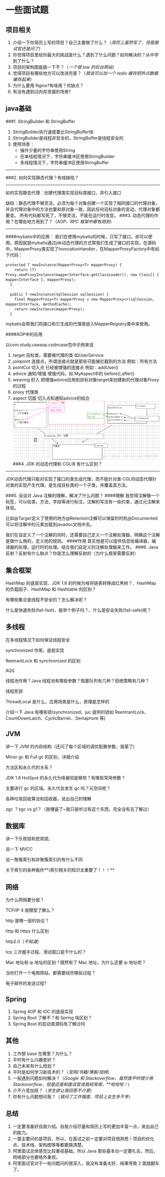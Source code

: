 # 一些面试题

## 项目相关

1. 介绍一下你简历上写的项目？自己主要做了什么？（*简历上虽然写了，但是面试官还是问了*）
2. 你觉得项目里给你最大的挑战是什么？遇到了什么问题？如何解决的？从中学到了什么？
3. 项目的架构图能画一下不？（*一个很 low 的后台网站*）
4. 觉得项目有哪些地方可以改进完善？（*我说可以加一个 redis 缓存把热点数据缓存起来*）
5. 为什么要用 Nginx?有啥用？优缺点？
6. 有没有遇到过内存泄漏的场景?

## java基础

###1. StringBuilder 和 StringBuffer
1. StringBuilder执行速度要比StringBuffer快
2. StringBuilder是线程非安全的，StringBuffer是线程安全的
3. 使用场景：
    - 操作少量的字符串使用String
    - 在单线程情况下，字符串缓冲区使用StringBuilder
    - 多线程情况下，字符串缓冲区使用StringBuffer

---
###2. 如何实现静态代理？有啥缺陷？

---
如何实现静态代理：创建代理类实现目标类接口，并引入接口

缺陷：静态代理不够灵活，必须为每个对象创建一个实现了相同接口的代理对象，并且代理对象中的方法也要和原对象一致，因此任何目标对象的变动，代理对象都要变。
  所有代码都写死了，不够灵活，不能在运行时改变。
###3. 动态代理的作用？在哪些地方用到了？（*AOP、RPC 框架中都有用到*）

---
####mybatis中的应用：
我们在使用mybatis的时候，只写了接口，却可以使用，原因就是mybaits通过jdk动态代理的方式帮我们生成了接口的实现，在源码中，MapperProxy类实现了InvocationHandler，在MapperProxyFactory中有如下代码：
```java>
protected T newInstance(MapperProxy<T> mapperProxy) {
    return (T) Proxy.newProxyInstance(mapperInterface.getClassLoader(), new Class[] { mapperInterface }, mapperProxy);
  }

  public T newInstance(SqlSession sqlSession) {
    final MapperProxy<T> mapperProxy = new MapperProxy<>(sqlSession, mapperInterface, methodCache);
    return newInstance(mapperProxy);
  }
```
mybatis会帮我们将接口和它生成的代理类放入MapperRegistry类中来使用。

####AOP中的应用

以com.study.useaop.csdncase包中示例来说
1. target 目标类，需要被代理的类 如UserService
2. joinpoint 连接点，所谓连接点就是那些可能被拦截到的方法 例如：所有方法
3. pointCut 切入点 已经被增强的连接点 例如：addUser()
4. advice 通知/增强 增强代码，如 MyAspect中的 before(),after()
5. weaving 织入 把增强advice应用到目标对象target来创建新的代理对象Proxy的过程
6. proxy 代理类
7. aspect 切面 切入点和通知advice的结合
![aop示例图片](../picture/aop.png)
###4. JDK 的动态代理和 CGLIB 有什么区别？

---
JDK动态代理只能对实现了接口的类生成代理，而不能针对类
CGLIB动态代理针对类的实现产生代理，是生成目标类的一个子类，并覆盖其方法。

###5. 谈谈对 Java 注解的理解，解决了什么问题？
####理解
我觉得注解像一个标签，可以给类，方法，字段等进行标注，注解的写法有一些约束，通过元注解来体现。

比如@Targer定义了使用的地方@Retention注解可以保留的时机@Documented可以将注解中的元素加载到javadoc文档中去。

我们在自定义了一个注解的同时，还需要自己定义一个注解处理器，明确这个注解是做什么用的，定义他的规则。
####作用
其实他是可以提供信息给编译器，编译器的处理，运行时的处理。结合我们自定义的注解处理器来工作。
###6. Java 反射？反射有什么缺点？你是怎么理解反射的（为什么框架需要反射）

## 集合框架

HashMap 的底层实现、JDK 1.8 的时候为啥将链表转换成红黑树？、HashMap 的负载因子、HashMap 和 Hashtable 的区别？

有哪些集合是线程不安全的？怎么解决呢？

什么是快速失败(fail-fast)、能举个例子吗？、什么是安全失败(fail-safe)呢？

## 多线程

在多线程情况下如何保证线程安全

synchronized 作用，底层实现

ReetrantLock 和 synchronized 的区别

AQS

线程池作用？Java 线程池有哪些参数？阻塞队列有几种？拒绝策略有几种？

线程死锁

ThreadLocal 是什么，应用场景是什么，原理是怎样的

介绍一下 Java 有哪些锁(synchronized、juc 提供的锁如 ReentrantLock、CountDownLatch、CyclicBarrier、Semaphore 等)

## JVM

讲一下 JVM 的内存结构（还问了每个区域的调优配置参数，我蒙了)

Minor gc 和 Full gc 的区别，详细介绍

方法区和永久代的关系？

JDK 1.8 HotSpot 的永久代为啥被彻底移除？有哪些常用参数？

主要进行 gc 的区域。永久代会发生 gc 吗？元空间呢？

各种垃圾回收算法和回收器，说出自己的理解

zgc ？zgc vs g1？（我懵逼了~我只是听过有这个东西，完全没有去了解过）

## 数据库

讲一下乐观锁和悲观锁;

说一下 MVCC

说一聚簇索引和非聚簇索引的有什么不同

关于索引的各种轰炸**(索引相关的知识太重要了！！！**

## 网络

为什么网络要分层？

TCP/IP 4 层模型了解么？

http 是哪一层的协议？

http 和 https 什么区别

http2.0（*不知道*）

tcp 三次握手过程、滑动窗口是干什么的？

Mac 地址和 ip 地址的区别？既然有了 Mac 地址，为什么还要 ip 地址呢？

当你打开一个电商网站，都需要经历哪些过程？

电子邮件的发送过程?

## Spring

1. Spring AOP 和 IOC 的底层实现
2. Spring Boot 了解不？和 Spring 啥区别？
3. Spring Boot 的启动类源码有了解过吗

## 其他

1. 工作想 base 在哪里？为什么？
2. 平时有什么兴趣爱好？
3. 自己未来有什么规划？
4. 平时是如何学习新技术的？（*官网/书籍/博客/视频*）
5. 一般遇到问题如何解决？（*Google 和 Stackoverflow，虽然我平时很少用 Stackoverflow，但是还是和面试官说我经常用，**哈哈哈！*）
6. 介不介意加班？（*求生欲让我回答不介意*）
7. 你有什么问题想问我？（*我问了工作强度、项目上女生多不多*）

## 总结

1. 一定要准备好自我介绍。自我介绍尽量和简历上写的更加丰富一点，突出自己的能力。
2. 一面主要问的是项目，所以，在面试之前一定要对项目很熟悉！项目的优化点、技术栈、架构图等等都要搞清楚。
3. 阿里面试总体感觉比较重视基础，所以 Java 那些基本功一定要扎实。然后，网络部分也要格外重视。
4. 阿里面试官对于一些问题问的很深入，我没有准备太好，结果导致 2 面就翻车了。






